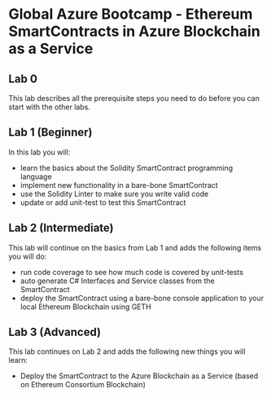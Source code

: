 # Global Azure Bootcamp - Ethereum SmartContracts in Azure Blockchain as a Service

## Lab 0

This lab describes all the prerequisite steps you need to do before you can start with the other labs.

## Lab 1 (Beginner)

In this lab you will:

- learn the basics about the Solidity SmartContract programming language
- implement new functionality in a bare-bone SmartContract
- use the Solidity Linter to make sure you write valid code
- update or add unit-test to test this SmartContract

## Lab 2 (Intermediate)

This lab will continue on the basics from Lab 1 and adds the following items you will do:

- run code coverage to see how much code is covered by unit-tests
- auto generate C# Interfaces and Service classes from the SmartContract
- deploy the SmartContract using a bare-bone console application to your local Ethereum Blockchain using GETH

## Lab 3 (Advanced)

This lab continues on Lab 2 and adds the following new things you will learn:

- Deploy the SmartContract to the Azure Blockchain as a Service (based on Ethereum Consortium Blockchain)